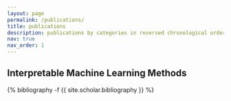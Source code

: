 ```yaml
---
layout: page
permalink: /publications/
title: publications
description: publications by categories in reversed chronological order. generated by jekyll-scholar.
nav: true
nav_order: 1
---
```


## Interpretable Machine Learning Methods
<!-- _pages/publications.md -->
<div class="publications">

{% bibliography -f {{ site.scholar.bibliography }} %}

</div>


